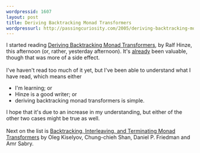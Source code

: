 ```yaml
--- 
wordpressid: 1607
layout: post
title: Deriving Backtracking Monad Transformers
wordpressurl: http://passingcuriosity.com/2005/deriving-backtracking-monad-transformers/
---
```

I started reading <a href="http://portal.acm.org/citation.cfm?id=351258">Deriving Backtracking Monad Transformers</a>, by Ralf Hinze, this afternoon (or, rather, yesterday afternoon). It's <a href="http://labelledtableaux.blogspot.com/2005/06/polymorphism-and-generality-redux-or.html">already</a> been valuable, though that was more of a side effect.<br /><br />I've haven't read too much of it yet, but I've been able to understand what I have read, which means either<ul><li>I'm learning; or</li><li>Hinze is a good writer; or</li><li>deriving backtracking monad transformers is simple.</li></ul>I hope that it's due to an increase in my understanding, but either of the other two cases might be true as well.<br /><br />Next on the list is <a href="http://lambda-the-ultimate.org/comment/reply/789"> Backtracking, Interleaving, and Terminating Monad Transformers</a> by Oleg Kiselyov, Chung-chieh Shan, Daniel P. Friedman and Amr Sabry.
